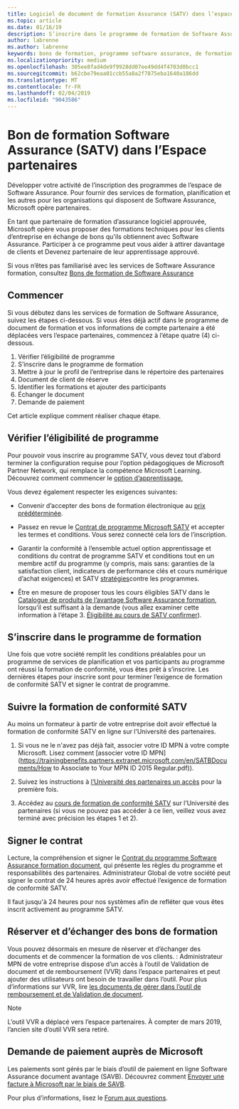 ```yaml
---
title: Logiciel de document de formation Assurance (SATV) dans l’espace partenaires | L’espace partenaires
ms.topic: article
ms.date: 01/16/19
description: S’inscrire dans le programme de formation de Software Assurance
author: labrenne
ms.author: labrenne
keywords: bons de formation, programme software assurance, de formation, s’inscrire dans SATV, SATV
ms.localizationpriority: medium
ms.openlocfilehash: 305ee8fad4de9f9928dd07ee49dd4f4703d0bcc1
ms.sourcegitcommit: b62cbe79eaa01ccb55a8a2f7875eba1640a186dd
ms.translationtype: MT
ms.contentlocale: fr-FR
ms.lasthandoff: 02/04/2019
ms.locfileid: "9043586"
---
```

# <a name="software-assurance-training-voucher-satv-program-in-partner-center"></a>Bon de formation Software Assurance (SATV) dans l’Espace partenaires

Développer votre activité de l’inscription des programmes de l’espace de Software Assurance. Pour fournir des services de formation, planification et les autres pour les organisations qui disposent de Software Assurance, Microsoft opère partenaires. 

En tant que partenaire de formation d’assurance logiciel approuvée, Microsoft opère vous proposer des formations techniques pour les clients d’entreprise en échange de bons qu'ils obtiennent avec Software Assurance. Participer à ce programme peut vous aider à attirer davantage de clients et Devenez partenaire de leur apprentissage approuvé.

Si vous n’êtes pas familiarisé avec les services de Software Assurance formation, consultez [Bons de formation de Software Assurance](https://trainingbenefits.partners.extranet.microsoft.com/en/SATV/Pages/default.aspx)

## <a name="get-started"></a>Commencer

Si vous débutez dans les services de formation de Software Assurance, suivez les étapes ci-dessous. Si vous êtes déjà actif dans le programme de document de formation et vos informations de compte partenaire a été déplacées vers l’espace partenaires, commencez à l’étape quatre (4) ci-dessous. 

1. Vérifier l’éligibilité de programme
2. S’inscrire dans le programme de formation
3. Mettre à jour le profil de l’entreprise dans le répertoire des partenaires
4. Document de client de réserve
5. Identifier les formations et ajouter des participants
6. Échanger le document
7. Demande de paiement

Cet article explique comment réaliser chaque étape.

## <a name="confirm-program-eligibility"></a>Vérifier l’éligibilité de programme

Pour pouvoir vous inscrire au programme SATV, vous devez tout d’abord terminer la configuration requise pour l’option pédagogiques de Microsoft Partner Network, qui remplace la compétence Microsoft Learning. Découvrez comment commencer le [option d’apprentissage.](https://partner.microsoft.com/en-US/marketing/details/learning-option-enrollment#/)

Vous devez également respecter les exigences suivantes:

- Convenir d’accepter des bons de formation électronique au [prix prédéterminée](https://partner.microsoft.com/en-US/membership/satv-voucher-pricing).

- Passez en revue le [Contrat de programme Microsoft SATV](https://aka.ms/satv_legal_agreement) et accepter les termes et conditions. Vous serez connecté cela lors de l’inscription. 

- Garantir la conformité à l’ensemble actuel option apprentissage et conditions du contrat de programme SATV et conditions tout en un membre actif du programme (y compris, mais sans: garanties de la satisfaction client, indicateurs de performance clés et cours numérique d’achat exigences) et SATV [stratégies](https://trainingbenefits.partners.extranet.microsoft.com/en/SATV/Pages/ProgramPolicies.aspx)contre les programmes.

- Être en mesure de proposer tous les cours éligibles SATV dans le [Catalogue de produits de l’avantage Software Assurance formation](https://aka.ms/SATV_catalog), lorsqu’il est suffisant à la demande (vous allez examiner cette information à l’étape 3. [Éligibilité au cours de SATV confirmer](https://trainingbenefits.partners.extranet.microsoft.com/en/SATV/Pages/ConfirmEligibility.aspx)).

## <a name="enroll-in-the-training-program"></a>S’inscrire dans le programme de formation

Une fois que votre société remplit les conditions préalables pour un programme de services de planification et vos participants au programme ont réussi la formation de conformité, vous êtes prêt à s’inscrire. Les dernières étapes pour inscrire sont pour terminer l’exigence de formation de conformité SATV et signer le contrat de programme.  

## <a name="complete-the-satv-compliance-training"></a>Suivre la formation de conformité SATV

Au moins un formateur à partir de votre entreprise doit avoir effectué la formation de conformité SATV en ligne sur l’Université des partenaires.
 
1. Si vous ne le n'avez pas déjà fait, associer votre ID MPN à votre compte Microsoft. Lisez comment [associer votre ID MPN](https://trainingbenefits.partners.extranet.microsoft.com/en/SATBDocuments/How to Associate to Your MPN ID 2015 Regular.pdf)).

2. Suivez les instructions à [l’Université des partenaires un accès](https://trainingbenefits.partners.extranet.microsoft.com/en/SATBDocuments/Partner_University_on-boarding.pdf) pour la première fois.

3. Accédez au [cours de formation de conformité SATV](https://partneruniversity.microsoft.com/?whr=uri:MicrosoftAccount&courseId=14461&scoId=dXsXmk7lB_2704778676) sur l’Université des partenaires (si vous ne pouvez pas accéder à ce lien, veillez vous avez terminé avec précision les étapes 1 et 2).  

## <a name="sign-the-agreement"></a>Signer le contrat

Lecture, la compréhension et signer le [Contrat du programme Software Assurance formation document](https://partners.microsoft.com/partnerprogram/Satv.aspx), qui présente les règles du programme et responsabilités des partenaires. Administrateur Global de votre société peut signer le contrat de 24 heures après avoir effectué l’exigence de formation de conformité SATV.

Il faut jusqu'à 24 heures pour nos systèmes afin de refléter que vous êtes inscrit activement au programme SATV. 

## <a name="reserve-and-redeem-training-vouchers"></a>Réserver et d’échanger des bons de formation

Vous pouvez désormais en mesure de réserver et d’échanger des documents et de commencer la formation de vos clients. : Administrateur MPN de votre entreprise dispose d’un accès à l’outil de Validation de document et de remboursement (VVR) dans l’espace partenaires et peut ajouter des utilisateurs ont besoin de travailler dans l’outil. Pour plus d’informations sur VVR, lire [les documents de gérer dans l’outil de remboursement et de Validation de document](voucher-validation-tool.md).

>[!Note]
>L’outil VVR a déplacé vers l’espace partenaires. À compter de mars 2019, l’ancien site d’outil VVR sera retiré.

## <a name="request-payment-from-microsoft"></a>Demande de paiement auprès de Microsoft

Les paiements sont gérés par le biais d’outil de paiement en ligne Software Assurance document avantage (SAVB).  Découvrez comment [Envoyer une facture à Microsoft par le biais de SAVB](https://trainingbenefits.partners.extranet.microsoft.com/en/SATV/Pages/GetPaid.aspx).

Pour plus d’informations, lisez le [Forum aux questions](vvr-faq.md).